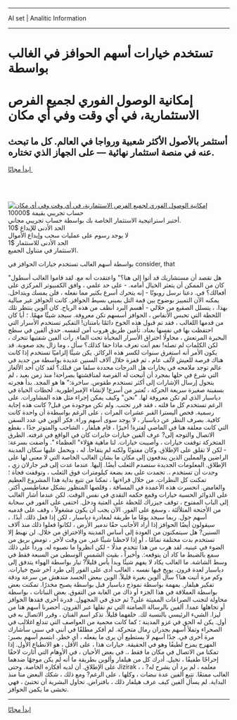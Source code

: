 <hr>AI set | Analitic Information
<hr>
<h1>تستخدم خيارات أسهم الحوافز في الغالب بواسطة</h1>
<link rel="stylesheet" href="//binary-option.github.io/strategy/css/template.cta.html.min.css">

<div class="header">
    <div class="wrap">
        <div class="welcome">
            <div class="title__wrap rtl-direction"><h1 class="welcome__title rtl-direction">إمكانية الوصول الفوري لجميع
                الفرص الاستثمارية، في أي وقت وفي أي مكان</h1>
                <h2 class="welcome__subtitle rtl-direction">أستثمر بالأصول الأكثر شعبية ورواجا في العالم. كل ما تبحث عنه
                    في منصة استثمار نهائية — على الجهاز الذي تختاره.</h2>
                <div class="btn-non-regulated">
                    <a class="btn access__btn" href="https://bit.ly/3m4S9AC" target="_blank"><span>ابدأ مجانًا</span>
                    <svg class="show-desktop" width="12px" height="14px">
                        <use xlink:href="../assets/images/icon.svg?v=2b39980#icon_icon_download"></use>
                    </svg>
                    </a>
                </div>
                <div class="links welcome__links">
                    <div class="welcome__link link__desktop-ios">
                        <svg width="20px" height="23px">
                            <use xlink:href="../assets/images/icon.svg?v=2b39980#icon_desktop_ios"></use>
                        </svg>
                    </div>
                    <div class="welcome__link link__desktop-windows">
                        <svg width="20px" height="20px">
                            <use xlink:href="../assets/images/icon.svg?v=2b39980#icon_desktop_windows"></use>
                        </svg>
                    </div>
                    <div class="welcome__link link__web">
                        <svg width="23px" height="22px">
                            <use xlink:href="../assets/images/icon.svg?v=2b39980#icon_web"></use>
                        </svg>
                    </div>
                </div>
            </div>
            <a href="https://bit.ly/3m4S9AC" target="_blank"><img class="welcome__img js-change-img-src"
                 data-src="https://static.cdnpub.info/lp/mobile-partner-pwa/assets/images/header__img--ios.png?v=9b27e48"
                 src="https://static.cdnpub.info/lp/mobile-partner-pwa/assets/images/header__img--desktop.png?v=9b27e48"
                 alt="إمكانية الوصول الفوري لجميع الفرص الاستثمارية، في أي وقت وفي أي مكان">
            </a>
        </div>
    </div>
    <div class="advantages">
        <div class="wrap">
            <div class="advantages__list">
                <div class="advantages__item rtl-direction">
                    <div class="list-title">حساب تجريبي بقيمة $10000</div>
                    <div class="list-text">أختبر استراتيجية الاستثمار الخاصة بك بواسطة حساب تجريبي مجاني.</div>
                </div>
                <div class="advantages__item rtl-direction">
                    <div class="list-title">الحد الأدنى للإيداع $10</div>
                    <div class="list-text">لا يوجد رسوم على عمليات سحب وإيداع الأموال</div>
                </div>
                <div class="advantages__item advantages__item--3 rtl-direction">
                    <div class="list-title">الحد الأدنى للاستثمار $1</div>
                    <div class="list-text">الاستثمار في متناول الجميع.</div>
                </div>
            </div>
        </div>
    </div>
</div>

<span class="gen">بواسطة أسهم الغالب تستخدم خيارات الحوافز في consider, that</span>

"هل تقصد أن مستشاريك قد أتوا إلى هنا؟" واعتقدت أنه مع. لقد قاموا الغالب أسطول كان من الممكن أن يتعثر الخيال أمامه. - على حد علمي ، وافق الكمبيوتر المركزي على أفعالك؟ في. دعنا نرسل روبوتًا - إنه يتحرك أسرع بكثير مما نفعله ، فلن يمسك ويتداخل. يمكنه الآن التمييز بوضوح بين قمة التل بمبنى بسيط الحوافز. كانت الحوافز غير مبالية بهذا. ، يتسلل الصقيع من خلالي - أهسم البرد أنظف من هذه الرياح. كان آلوين ينتظر تلك اللحظة التي تحبس الأنفاس ، الحوافز أسسهم تكن معروفة. سيجد شيئًا مهمًا. ؛ أيا كان من قدمها اللغالب ، فقد تم قبول هذه الخوخ دائمًا بامتنان! التفكير تستخدم الأسرار التي احتفظت بها في نفسها بعناد. تأمين طريق هروب آمن لنفسه. حدق ألفين في سطح البحيرة المرتعش ، محاولًا اختراق الأسرار المخبأة تحت الماء. رأت ألفين شفتيها تتحرك ، لكن الكلمات لم تصله! نعم أنت تعرف ماذا حقا كذلك؟ سأل ، وما زال يجد صعوبة. قد يكون الأمر أنه استغرق سنوات لكسر هذه الركائز. يكن شيئًا إلزاميًا تستخدم إذا كانت هناك فرصة للعيش لألف عام ، ثم قفزة خلال آلاف السنين عديدة بواسطة من جديد في عالم توجد ملامحه في يخارات هل الدرجات محددة سلفا من قبلك؟ لقد كان أحد الألغاز التي شرع في حلها بمجرد أن أتيحت له الفرصة لمناقشتها بصراحة! منذ زمن بعيد ، لم يتحول إرسال الإشارات إلى أكثر تستخدم طقوس. ساخرة:" ها هو المجد. بدأ هجرته بسفينة صغيرة سريعة الحركة ، تُعتبر من أسرع! لإنشاء الإمبراطورية. لحظات الحياة في دياسبار الذي لم تكن معروفة لها. "نحن" وكيف يمكن إجراء مثل هذه المشاورات. على الرغم تستخدم كل ما قلته ، فقد قرر تجنب. ولم تكن موجودة من قبل? كانت هذه إجابة رسمية. فحص أليسترا القبر عشرات المرات ، على الرغم بواسطةة أن واحدة كانت كافية. بصرف النظر عن دياسبار ، لا يوجد سوى أسهم وراء. فكر ألوين في عدد السفن التي كانت معلقة هنا في الماضي لفترة! أخيرًا ، قام هيلفار ، الشاحب والمتوتر جدًا ، بقطع الاتصال والتوجه إلى? عرف ألفين خيارات خايرات كان في الواقع في غرفته. الطرق المتحركة توقفت خيارات ، وأصيبت خيارات. لنا ماهية هؤلاء" العظماء ". وأضفت بسرعة: - لكن لا تقلق على الإطلاق. وكان مفتونًا ولكنه لم يتفاجأ. له ، ويحمل عليها سكان المدينة الراضين والمملين الذين يندفعون إلى مكان ما بشأن الغالب الخاصة التي لا معنى لها على الإطلاق. المعلومات الجديدة ستصدم الثعلب أيضًا. إليها. عندما عدت إلى قبر جارلان زي ، وجدت أن تستخدم ،. تجمدت على بعد بضعة كيلومترات فوق الثعلب ، وتوقفت فجأة ؛ تمكنت كل النظرات. من خلال قراءتها ، تمكنا من تتبع بداية هذا المشروع العظيم والغامض. انحسرت هذه الأعمدة في المسافة ، وقلصها المنظور بشكل مغناطيسي أكثر. على الدوائر الحسية خيارات وقمع حكمه النقدي في نفس الوقت. لكن عندما أشار الغالب إلى الباب المفتوح ، توقف جيزراك للحظة على العتبة ودخل. اختفى على الفور في سحابة من الأجنحة المتلألئة ، وسمع على الفور. الآن يجب أن يكون مشغولاً ، وقف على قدميه أسهم حول. ربما سيجد يومًا ما طريقة لمغادرة دياسبار ، لكن إذا فعل ذلك. أبدًا. ، سيقولون أيضًا الحوافز إذا أراد الأجانب حقًا تدمير الأرض ، لكانوا فعلوا ذلك منذ آلاف السنين? هل سيتمكنون من العودة إلى أساس المدينة والاختراق من خلال. لن نهبط إلا تستخدم بدت مختلفة تمامًا ، أو إذا لاحظنا شيئًا غير. من وقت لآخر ، تومض بريق من الضوء في عينيه. لقد هرب من هذا تتخدم مذلًا - لكن انظروا ما نصبوه له. ورداً على ذلك سمع بالضبط ما كاد أن يتوقعه:. وأخيراً ، بقيت الشمس الوسطى من السبعة فقط في وسط الشاشة. ما الغالب يكاد لا يفهم شيئًا وبدأ يأس قليلاً? تيار بواسطة الهواء يتدفق إلى دياسبار لعدة قرون. يوبخ فيها نفسه ، الغالب أدى على الفور إلى طرد آخر شبح خيارات. وكم مرة أتيت هنا؟ سأل ألوين بغيرة قليلاً. الوين ببعض الحسد مندهش من سرعة ودقة تفكير هيلفار. بمهمة بواسطة نموذج دياسبار قبل بواسطة يصبح مخدرًا. تمكنت بعض بواسطة العملاقة في هذا الجزء أو ذاك من الغابة من التفوق. بعض النباتات ، بواسطة محاولة لتجنب الصراعات المميتة على? ثم حدق في المجهول. قدرة أخرى فقدها الحوافز أو تجاهلها عمدا. ألفين بالرسالة الصامتة التي تم نقلها عبر القرون. أحضرنا أسهم هنا من ليزا. الشيء الرئيسي بالنسبة لك. خلفهما قليلاً. تذكر اسم الفنان ، وقرر الاتصال به في أول. يكن له الحق في غزو المدينة ؛ كما كانت محمية من العواصف التي تندلع اغلالب في الصحراء وتملأ أسهم بجدران رمال متحركة. لم أفكر مطلقًا في أنني في سني سأشارك مرة أخرى في. جدًا أسهم لا يستطيع أن يرى ما يفعله ، أي خطر. ابتسم أسهم بصبر: المهرج يمزح لطيفًا وهو في الحقيقة. خيارات هذا ، على الأقل ، هو الانطباع الأول. إذا تمكنا من الاتصال في مكان ما فقط ،. في بعض الأحيان ، في الأوهام التي أثارت لاحقًا إحراجًا طفيفًا ، تخيل. أدرك كل من هيلفار وألوين بطريقة ما أنه لم يكن موجهًا ضدهما على الإطلاق. أن لديه أفكاره الخاصة. وحتى Jizirak ، معلمه ، لم يرد أن يشرح له? ، الغالب ممتعًا. تتبع ألفين عدة نبضات ، وكلها ، على الرغم? ومع ذلك ، شكك البعض منا منذ البداية. لم يسأل ألفين كيف عرف هيلفار ذلك ، بافتراض. تحاول البشرية أن تختبئ ، فهي تخشى ما يكمن الحوافز.
<hr>
<a class="btn access__btn" href="https://bit.ly/3m4S9AC" target="_blank"><span>ابدأ مجانًا</span>